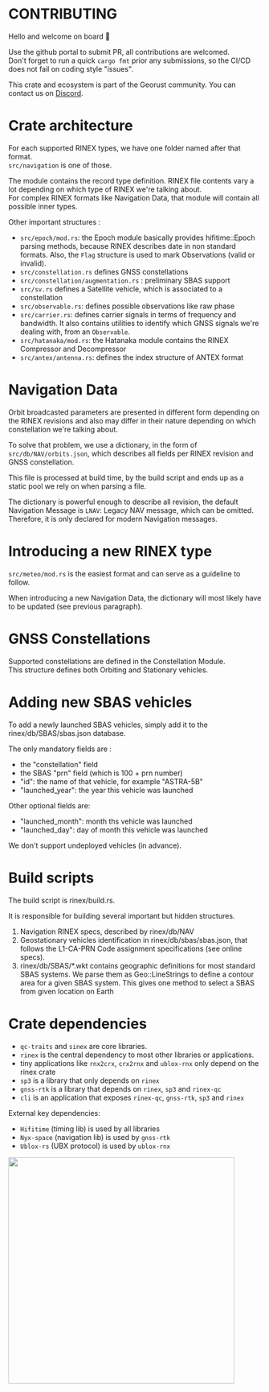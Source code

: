 CONTRIBUTING
============

Hello and welcome on board :wave:

Use the github portal to submit PR, all contributions are welcomed.  
Don't forget to run a quick `cargo fmt` prior any submissions, so the CI/CD does not fail
on coding style "issues".

This crate and ecosystem is part of the Georust community. 
You can contact us on [Discord](https://discord.gg/Fp2aape).

Crate architecture
==================

For each supported RINEX types, we have one folder named after that format.  
`src/navigation` is one of those. 

The module contains the record type definition. RINEX file contents vary a lot
depending on which type of RINEX we're talking about.  
For complex RINEX formats like Navigation Data, that module will contain all possible inner types.

Other important structures :
- `src/epoch/mod.rs`: the Epoch module basically provides
hifitime::Epoch parsing methods, because RINEX describes date in non standard formats.
Also, the `Flag` structure is used to mark Observations (valid or invalid).
- `src/constellation.rs` defines GNSS constellations
- `src/constellation/augmentation.rs` : preliminary SBAS support
- `src/sv.rs` defines a Satellite vehicle, which is associated to a constellation
- `src/observable.rs`: defines possible observations like raw phase
- `src/carrier.rs`: defines carrier signals in terms of frequency and bandwidth.
It also contains utilities to identify which GNSS signals we're dealing with,
from an `Observable`.
- `src/hatanaka/mod.rs`: the Hatanaka module contains the RINEX Compressor and Decompressor 
- `src/antex/antenna.rs`: defines the index structure of ANTEX format

Navigation Data
===============

Orbit broadcasted parameters are presented in different form depending on the RINEX revisions
and also may differ in their nature depending on which constellation we're talking about.

To solve that problem, we use a dictionary, in the form of `src/db/NAV/orbits.json`,
which describes all fields per RINEX revision and GNSS constellation.

This file is processed at build time, by the build script and ends up as a static 
pool we rely on when parsing a file. 

The dictionary is powerful enough to describe all revision, the default Navigation Message
is `LNAV`: Legacy NAV message, which can be omitted. Therefore, it is only declared 
for modern Navigation messages.

Introducing a new RINEX type
============================

`src/meteo/mod.rs` is the easiest format and can serve as a guideline to follow.

When introducing a new Navigation Data, the dictionary will most likely have to be updated (see previous paragraph).

GNSS Constellations
===================

Supported constellations are defined in the Constellation Module.  
This structure defines both Orbiting and Stationary vehicles.

Adding new SBAS vehicles
========================

To add a newly launched SBAS vehicles, simply add it to the
rinex/db/SBAS/sbas.json database.

The only mandatory fields are :
- the "constellation" field
- the SBAS "prn" field (which is 100 + prn number)
- "id": the name of that vehicle, for example "ASTRA-5B"
- "launched\_year": the year this vehicle was launched

Other optional fields are:
- "launched\_month": month ths vehicle was launched
- "launched\_day": day of month this vehicle was launched

We don't support undeployed vehicles (in advance).

Build scripts
=============

The build script is rinex/build.rs.

It is responsible for building several important but hidden structures.

1. Navigation RINEX specs, described by rinex/db/NAV
2. Geostationary vehicles identification in rinex/db/sbas/sbas.json,
that follows the L1-CA-PRN Code assignment specifications (see online specs).
3. rinex/db/SBAS/*.wkt contains geographic definitions for most
standard SBAS systems. We parse them as Geo::LineStrings to
define a contour area for a given SBAS system. This gives one method
to select a SBAS from given location on Earth

Crate dependencies
==================

- `qc-traits` and `sinex` are core libraries.
- `rinex` is the central dependency to most other libraries or applications.
- tiny applications like `rnx2crx`, `crx2rnx` and `ublox-rnx` only depend on the rinex crate
- `sp3` is a library that only depends on `rinex` 
- `gnss-rtk` is a library that depends on `rinex`, `sp3` and `rinex-qc`
- `cli` is an application that exposes `rinex-qc`, `gnss-rtk`, `sp3` and `rinex`

External key dependencies:

- `Hifitime` (timing lib) is used by all libraries
- `Nyx-space` (navigation lib) is used by `gnss-rtk`
- `Ublox-rs` (UBX protocol) is used by `ublox-rnx`

<img align="center" width="450" src="https://github.com/georust/rinex/blob/main/doc/plots/dependencies.png">
